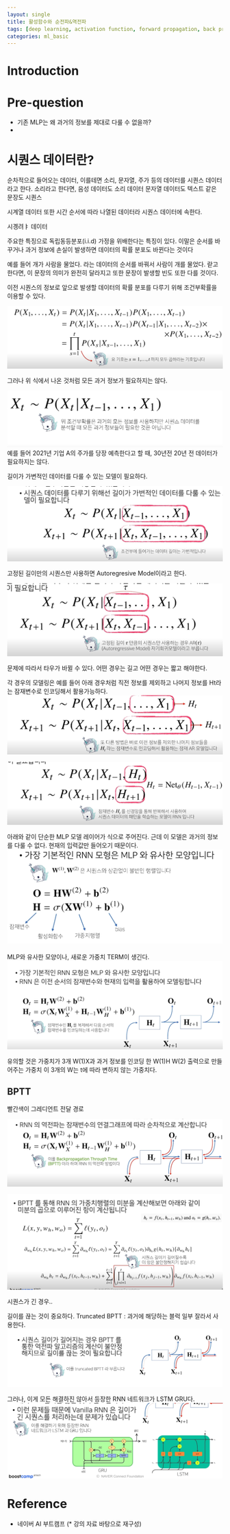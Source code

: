 ```yaml
---
layout: single
title: 활성함수와 순전파&역전파
tags: [deep learning, activation function, forward propagation, back propagation]
categories: ml_basic
---
```

# Introduction

# Pre-question
- 기존 MLP는 왜 과거의 정보를 제대로 다룰 수 없을까?
- 
# 시퀀스 데이터란?
순차적으로 들어오는 데이터, 이를테면 소리, 문자열, 주가 등의 데이터를 시퀀스 데이터라고 한다.
소리라고 한다면, 음성 데이터도 소리 데이터
문자열 데이터도 
텍스트 같은 문장도 시퀀스

시계열 데이터 또한 시간 순서에 따라 나열된 데이터라 시퀀스 데이터에 속한다.

시곙려ㅑ 데이터

주요한 특징으로 독립동등분포(i.i.d) 가정을 위배한다는 특징이 있다. 이말은 순서를 바꾸거나 과거 정보에
손실이 발생하면 데이터의 확률 분포도 바뀐다는 것이다

예를 들어
개가 사람을 물었다. 라는 데이터의 순서를 바꿔서 사람이 개를 물었다. 랃고
한다면, 이 문장의 의미가 완전히 달라지고 또한 문장이 발생할 빈도 또한 다를 것이다.

이전 시퀀스의 정보로 앞으로 발생할 데이터의 확률 분포를 다루기 위해
조건부확률을 이용할 수 있다.

![](./../../../assets/images/2022-09-23-RNN_images/1663905792730.png)

그러나 위 식에서 나온 것처럼 모든 과거 정보가 필요하지는 않다.

 ![](./../../../assets/images/2022-09-23-RNN_images/1663905911812.png)
예를 들어 2021년 기업 A의 주가를 당장 예측한다고 할 때, 30년전 20년 전 데이터가 필요하지는 않다.

길이가 가변적인 데이터를 다룰 수 있는 모델이 필요하다.

![](./../../../assets/images/2022-09-23-RNN_images/1663906068480.png)

고정된 길이만의 시퀀스만 사용하면 Autoregresive Model이라고 한다.

![](./../../../assets/images/2022-09-23-RNN_images/1663906122024.png)

문제에 따라서 타우가 바뀔 수 있다. 어떤 경우는 길고 어떤 경우는 짧고 해야한다.

각 경우의 모델링은 
예를 들어 아래 경우처럼 직전 정보를 제외하고 나머지 정보를 Ht라는 잠재변수로 인코딩해서 활용가능하다.
![](./../../../assets/images/2022-09-23-RNN_images/1663906320607.png)



![](./../../../assets/images/2022-09-23-RNN_images/1663906404848.png)

아래와 같이 단순한 MLP 모델 레이어가 식으로 주어진다.
근데 이 모델은 과거의 정보를 다룰 수 없다. 현재의 입력값만 들어오기 때문이다.
![](./../../../assets/images/2022-09-23-RNN_images/1663906417405.png)

MLP와 유사한 모양이나, 새로운 가중치 TERM이 생긴다.
![](./../../../assets/images/2022-09-23-RNN_images/1663906659414.png)

유의할 것은 가중치가 3개
W(1)X과 과거 정보를 인코딩 한 W(1)H
W(2) 출력으로 만들어주는 가중치
이 3개의 W는 t에 따라 변하지 않는 가중치다.


## BPTT
빨간색이 그레디언트 전달 경로
 
![](./../../../assets/images/2022-09-23-RNN_images/1663906904677.png)

![](./../../../assets/images/2022-09-23-RNN_images/1663907239634.png)

시퀀스가 긴 경우..

길이를 끊는 것이  중요하다.
Truncated BPTT : 과거에 해당하는 블럭 일부 잘라서 사용한다.
![](./../../../assets/images/2022-09-23-RNN_images/1663907853122.png)

그러나, 이게 모든 해결하진 않아서 등장한 RNN 네트워크가 LSTM GRU다.
![](./../../../assets/images/2022-09-23-RNN_images/1663907958682.png)

# Reference
- 네이버 AI 부트캠프 (* 강의 자료 바탕으로 재구성)            